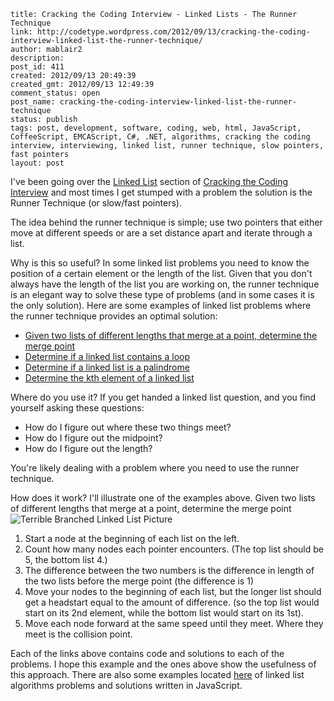 ```
title: Cracking the Coding Interview - Linked Lists - The Runner Technique
link: http://codetype.wordpress.com/2012/09/13/cracking-the-coding-interview-linked-list-the-runner-technique/
author: mablair2
description:
post_id: 411
created: 2012/09/13 20:49:39
created_gmt: 2012/09/13 12:49:39
comment_status: open
post_name: cracking-the-coding-interview-linked-list-the-runner-technique
status: publish
tags: post, development, software, coding, web, html, JavaScript, CoffeeScript, EMCAScript, C#, .NET, algorithms, cracking the coding interview, interviewing, linked list, runner technique, slow pointers, fast pointers
layout: post
```

I've been going over the [Linked List](http://en.wikipedia.org/wiki/Linked_list#Singly.2C_doubly.2C_and_multiply_linked_lists) section of [Cracking the Coding Interview](http://www.amazon.com/gp/product/098478280X/ref=as_li_qf_sp_asin_il_tl?ie=UTF8&camp=1789&creative=9325&creativeASIN=098478280X&linkCode=as2&tag=aplfopoex-20) and most times I get stumped with a problem the solution is the Runner Technique (or slow/fast pointers).

The idea behind the runner technique is simple; use two pointers that either move at different speeds or are a set distance apart and iterate through a list.

Why is this so useful? In some linked list problems you need to know the position of a certain element or the length of the list. Given that you don't always have the length of the list you are working on, the runner technique is an elegant way to solve these type of problems (and in some cases it is the only solution). Here are some examples of linked list problems where the runner technique provides an optimal solution:

  * [Given two lists of different lengths that merge at a point, determine the merge point](http://stackoverflow.com/questions/1594061/linked-list-interview-question?rq=1)
  * [Determine if a linked list contains a loop](http://www.mytechinterviews.com/loop-in-a-singly-linked-list)
  * [Determine if a linked list is a palindrome](http://dev-faqs.blogspot.com.au/2012/04/check-if-linked-list-is-palindrome.html)
  * [Determine the kth element of a linked list](http://stackoverflow.com/questions/2598348/how-to-find-nth-element-from-the-end-of-a-singly-linked-list)

Where do you use it? If you get handed a linked list question, and you find yourself asking these questions:
  * How do I figure out where these two things meet?
  * How do I figure out the midpoint?
  * How do I figure out the length?

You're likely dealing with a problem where you need to use the runner technique.

How does it work? I'll illustrate one of the examples above. Given two lists of different lengths that merge at a point, determine the merge point![Terrible Branched Linked List Picture](http://img10.imageshack.us/img10/7690/37343904.jpg)

  1. Start a node at the beginning of each list on the left.
  2. Count how many nodes each pointer encounters. (The top list should be 5, the bottom list 4.)
  3. The difference between the two numbers is the difference in length of the two lists before the merge point (the difference is 1)
  4. Move your nodes to the beginning of each list, but the longer list should get a headstart equal to the amount of difference. (so the top list would start on its 2nd element, while the bottom list would start on its 1st).
  5. Move each node forward at the same speed until they meet. Where they meet is the collision point.

Each of the links above contains code and solutions to each of the problems. I hope this example and the ones above show the usefulness of this approach. There are also some examples located [here](https://github.com/duereg/js-algorithms/tree/master/lib/algorithms/chapter2) of linked list algorithms problems and solutions written in JavaScript.
